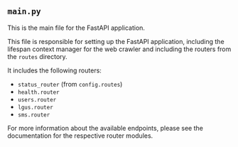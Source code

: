 ## `main.py`

This is the main file for the FastAPI application.

This file is responsible for setting up the FastAPI application, including the lifespan context manager for the web crawler and including the routers from the `routes` directory.

It includes the following routers:
- `status_router` (from `config.routes`)
- `health.router`
- `users.router`
- `lgus.router`
- `sms.router`

For more information about the available endpoints, please see the documentation for the respective router modules.